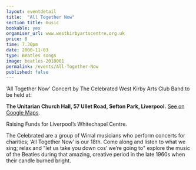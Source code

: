 ```yaml
---
layout: eventdetail
title:  "All Together Now"
section_title: music
bookable: yes
organiser_url: www.westkirbyartscentre.org.uk
price: 8
time: 7.30pm
date: 2000-11-03
type: Beatles songs
image: beatles-2018001
permalink: /events/All-Together-Now
published: false
---
```



‘All Together Now’ Concert by The Celebrated West Kirby Arts Club Band to be held at:

**The Unitarian Church Hall, 57 Ullet Road, Sefton Park, Liverpool.** [See on Google Maps](https://goo.gl/maps/5PFkh4pH7qj).

Raising Funds for Liverpool’s Whitechapel Centre.

The Celebrated are a group of Wirral musicians who perform concerts for charities; ‘All Together Now’ is our 18th. Come along and listen to what we sing; relax and "let us take you down cos’ we’re going to" explore the music of the Beatles during that amazing, creative period in the late 1960s when their candle burned bright.
